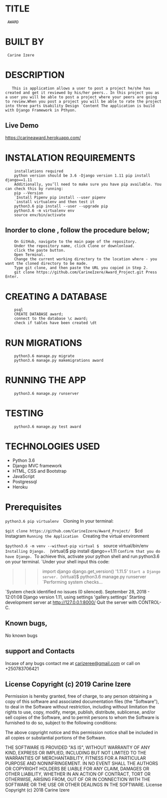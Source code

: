 # TITLE

     AWARD

# BUILT BY
     Carine Izere
# DESCRIPTION

       This is application allows a user to post a project he/she has created and get it reviewed by his/her peers.. In this project you as a user you will be able to post a project where your peers are going to review.When you post a project you will be able to rate the project into three parts Usability Design `Content The application is build with Django Framework in Pthyon.

 ## Live Demo

https://carineaward.herokuapp.com/

# INSTALATION REQUIREMENTS

        installations required
        python version should be 3.6 -Django version 1.11 pip install django==1.11
        Additionally, you’ll need to make sure you have pip available. You can check this by running:
        pip --Version
        `Install Pipenv pip install --user pipenv
        `install virtualenv and then test it
        python3.6 pip install --user --upgrade pip
        python3.6 -m virtualenv env
        source env/bin/activate

## Inorder to clone , follow the procedure below;

        On GitHub, navigate to the main page of the repository.
        Under the repository name, click Clone or downlonload.
        click the paste button.
        Open Terminal.
        Change the current working directory to the location where - you want the cloned directory to be made.
        Type git clone, and then paste the URL you copied in Step 2.
        git clone https://github.com/CarineIzere/Award_Project.git Press Enter.

#  CREATING A DATABASE

        psql
        CREATE DATABASE award;
        connect to the database \c award;
        check if tables have been created \dt

#  RUN MIGRATIONS

        python3.6 manage.py migrate
        python3.6 manage.py makemigrations award

#  RUNNING THE APP

        python3.6 manage.py runserver

#  TESTING

        python3.6 manage.py test award

# TECHNOLOGIES USED

- Python 3.6
- Django MVC framework
- HTML, CSS and Bootstrap
- JavaScript
- Postgressql
- Heroku

# Prerequisites 

`python3.6 pip virtualenv 
`Cloning In your terminal:

`$git clone https://github.com/CarineIzere/Award_Project/ 
`$cd Instagram
`Running the Application 
`Creating the virtual environment

`$python3.6 -m venv --without-pip virtual $ 
`source virtual/bin/env 
`Installing Django. 
`(virtual)$ pip install django==1.11
`Confirm that you do have Django.
`To achieve this, activate your python shell and run python3.6 on your terminal.
`Under your shell input this code:
 >>> import django
>>> django.get_version()
'1.11.5'
`Start a Django server.
`(virtual)$ python3.6 manage.py runserver
`Performing system checks...

`System check identified no issues (0 silenced).
September 28, 2018 - 12:01:08
Django version 1.11, using settings 'gallery.settings'
Starting development server at http://127.0.0.1:8000/
Quit the server with CONTROL-C.

## Known bugs, 

No known bugs

## support and Contacts

Incase of any bugs contact me at carizeree@gmail.com or call on +250783706421

## License Copyright (c) 2019 Carine Izere

Permission is hereby granted, free of charge, to any person obtaining a copy of this software and associated documentation files (the "Software"), to deal in the Software without restriction, including without limitation the rights to use, copy, modify, merge, publish, distribute, sublicense, and/or sell copies of the Software, and to permit persons to whom the Software is furnished to do so, subject to the following conditions:

The above copyright notice and this permission notice shall be included in all copies or substantial portions of the Software.

THE SOFTWARE IS PROVIDED "AS IS", WITHOUT WARRANTY OF ANY KIND, EXPRESS OR IMPLIED, INCLUDING BUT NOT LIMITED TO THE WARRANTIES OF MERCHANTABILITY, FITNESS FOR A PARTICULAR PURPOSE AND NONINFRINGEMENT. IN NO EVENT SHALL THE AUTHORS OR COPYRIGHT HOLDERS BE LIABLE FOR ANY CLAIM, DAMAGES OR OTHER LIABILITY, WHETHER IN AN ACTION OF CONTRACT, TORT OR OTHERWISE, ARISING FROM, OUT OF OR IN CONNECTION WITH THE SOFTWARE OR THE USE OR OTHER DEALINGS IN THE SOFTWARE.
License Copyright (c) 2018 Carine Izere